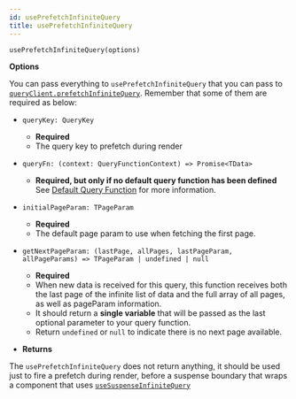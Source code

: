 ```yaml
---
id: usePrefetchInfiniteQuery
title: usePrefetchInfiniteQuery
---
```


```tsx
usePrefetchInfiniteQuery(options)
```

**Options**

You can pass everything to `usePrefetchInfiniteQuery` that you can pass to
[`queryClient.prefetchInfiniteQuery`](../../../../reference/QueryClient.md#queryclientprefetchinfinitequery).
Remember that some of them are required as below:

- `queryKey: QueryKey`
  - **Required**
  - The query key to prefetch during render

- `queryFn: (context: QueryFunctionContext) => Promise<TData>`
  - **Required, but only if no default query function has been defined** See
    [Default Query Function](../../guides/default-query-function.md) for more
    information.

- `initialPageParam: TPageParam`
  - **Required**
  - The default page param to use when fetching the first page.

- `getNextPageParam: (lastPage, allPages, lastPageParam, allPageParams) => TPageParam | undefined | null`
  - **Required**
  - When new data is received for this query, this function receives both the
    last page of the infinite list of data and the full array of all pages, as
    well as pageParam information.
  - It should return a **single variable** that will be passed as the last
    optional parameter to your query function.
  - Return `undefined` or `null` to indicate there is no next page available.

- **Returns**

The `usePrefetchInfiniteQuery` does not return anything, it should be used just
to fire a prefetch during render, before a suspense boundary that wraps a
component that uses [`useSuspenseInfiniteQuery`](../useSuspenseInfiniteQuery.md)
